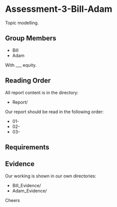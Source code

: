 # Assessment-3-Bill-Adam
Topic modelling.

## Group Members

* Bill
* Adam

With ___ equity.

## Reading Order

All report content is in the directory:

* Report/

Our report should be read in the following order:

* 01-
* 02-
* 03-

## Requirements



## Evidence

Our working is shown in our own directories:

* Bill_Evidence/
* Adam_Evidence/

Cheers
